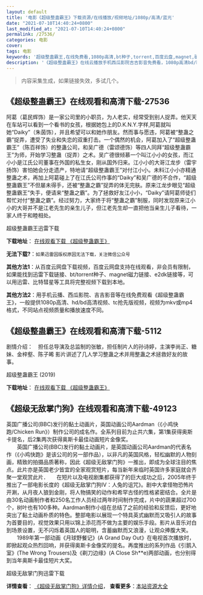 ```yaml
---
layout: default
title: '电影《超级整蛊霸王》下载资源/在线播放/视频地址/1080p/高清/蓝光'
date: "2021-07-10T14:40:24+0800"
last_modified_at: "2021-07-10T14:40:24+0800"
permalink: /27536/
categories: 电影
cover:
tags: 电影
keywords: '超级整蛊霸王,在线免费看,1080p高清,bt种子,torrent,百度云盘,magnet,磁力链,迅雷下载资源'
description: '《超级整蛊霸王》在线云播放手机西瓜影院吉吉影音免费看，1080p高清bd/hd未删减完整版和tc抢先枪版，mkv/mp4格式，附带bt/torrent种子、magnet/磁力链、百度云盘、网盘资源迅雷下载链接'
---
```


>内容采集生成，如果链接失效，多试几个。


## 《超级整蛊霸王》在线观看和高清下载-27536

阿葛（葛民辉饰）是一家公司里的小职员，为人老实，经常受到别人捉弄。他天天在车站可以看到一个看书的女孩，根据她包上的D.K.N.Y.字样,阿葛就叫她&ldquo;Daiky”（朱茵饰），并且希望可以和她作朋友。然而事与愿违，阿葛被&ldquo;整蛊之霸”捉弄，遭受了失业和失恋的双重打击。一个偶然的机会，阿葛加入了“超级整蛊霸王”（陈百祥饰）的整蛊公司，和吴广德（雷颂德饰）等四人同拜&ldquo;超级整蛊霸王”为师，开始学习整蛊（捉弄）之术。吴广德很倾慕一个叫江小小的女孩，而江小小是江氏公司董事在外国的私生女，刚从国外归来。江小小的大哥江龙步（雷宇扬饰）害怕她会分走遗产，特地请&ldquo;超级整蛊霸王”对付江小小。未料江小小亦精通整蛊之术，再加上阿葛碰上了在江氏公司作事的“Daiky”和吴广德的不合作，&ldquo;超级整蛊霸王”不但屡未得手，还被&ldquo;整蛊之霸”捉弄的体无完肤。原来江龙步眼见“超级整蛊霸王”失手，便请来“整蛊之霸”。为了拯救好友江小小，&ldquo;Daiky”请阿葛师徒们帮忙对付“整蛊之霸”。经过努力，大家终于将&ldquo;整蛊之霸”制服，同时发现原来江小小的大哥并不是江老先生的亲生儿子，但江老先生却一直把他当亲生儿子看待，一家人终于和睦相处。


超级整蛊霸王迅雷下载

**下载地址**： [在线观看下载 《超级整蛊霸王》](https://www.993dy.com//vod-detail-id-20903.html) 


**无法下载?**：`如果迅雷因版权原因无法下载，关注微信公众号 `

**其他方法1**：从百度云网盘下载视频，百度云网盘支持在线观看，非会员有限制，如果能找到迅雷下载链接、bt/torrent种子、magnet磁力链接、e2dk链接等，可以用迅雷、比特彗星等工具将完整视频下载到本地。

**其他方法2**：用手机云播、西瓜影院、吉吉影音等在线免费观看《超级整蛊霸王》，一般提供1080p高清、hd/bd高清视频、tc抢先版视频，视频为mkv或mp4格式，不同站点视频质量和播放速度不同。


## 《超级整蛊霸王》在线观看和高清下载-5112

剧情介绍：　担任总导演及总监制的张敏，担任制片人的孙诗婷，主演李尚正、糖妹、金梓壑、陈子晞 影片讲述了几人学习整蛊之术并用整蛊之术拯救好友的故事。


超级整蛊霸王 (2019)

**下载地址**： [在线观看下载 《超级整蛊霸王》](https://www.btbtdy.me/btdy/dy16663.html) 


## 《超级无敌掌门狗》在线观看和高清下载-49123

英国广播公司(BBC)发行的黏土动画片，英国动画公司Aardman（《小鸡快跑/Chicken Run》）制作公司的成名作。全系列目前为止共六集，第1集获得奥斯卡提名，后2集两次获得奥斯卡最佳动画短片金像奖。<br />　　英国广播公司(BBC)发行的黏土动画片，是英国动画公司Aardman的代表名作（《小鸡快跑》是该公司的另一部作品），以非凡的英国风格，轻松幽默的人物刻画，精致的拍摄品质著称，因此《超级无敌掌门狗》一推出，即成为全球注目的焦点。此片亦是英国老少皆宜的全家观赏短片，每当新年来临时英国许多家庭就会齐聚一堂观赏此片．　　在短片以及电视剧集都获得了的巨大成功之后，2005年终于推出了一部电影长度的《超级无敌掌门狗IV：人兔的诅咒》。剧中大拿怪物恐怖片开涮，从月夜人狼到金刚，将人物搞笑的动作和希罕古怪的性格紧密结合。全片是由30名动画制作者和250名工作人员经过两年时间制作完成，片中的蔬果超过700个，树叶也有100多种。Aardman制作小组在总结了之前的经验和反馈后，更好地突出了黏土动画朴质的特色。整部电影以展现一个特具英式幽默而又吸引人的故事为首要目的，视觉效果只用以锦上添花而不做为主要的娱乐手段。影片从音乐对白到场景设置，无不闪烁着英国人的聪明，含蓄幽默而又浪漫，让观众捧腹大笑。<br />　　1989年第一部动画《月球野餐记》(A Grand Day Out》在电视首次播放时，即掀起观众热烈回响，并获得奥斯卡金像奖的提名。再度推出的系列作品《引鹅入室》(The Wrong Trousers)及《剃刀边缘》(A Close Sh**e)两部动画，也分别得到当年奥斯卡最佳短片大奖。


超级无敌掌门狗迅雷下载

**详情查看**： [《超级无敌掌门狗》详情介绍](/movie/49123/)， **查看更多**：[本站资源大全](/movie/t/all/)

